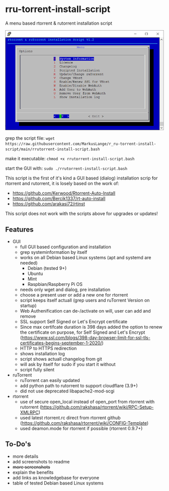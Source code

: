# rru-torrent-install-script
A menu based rtorrent &amp; rutorrent installation script

![Logo](https://github.com/MarkusLange/r_ru-torrent-install-script/blob/main/screenshots/menu_with_log.PNG)

grep the script file:
`wget https://raw.githubusercontent.com/MarkusLange/r_ru-torrent-install-script/main/rrutorrent-install-script.bash`

make it executable:
`chmod +x rrutorrent-install-script.bash`

start the GUI with:
`sudo ./rrutorrent-install-script.bash`

This script is the first of it's kind a GUI based (dialog) installation scrip for rtorrent and rutorrent, it is losely based on the work of:
- https://github.com/Kerwood/Rtorrent-Auto-Install
- https://github.com/Bercik1337/rt-auto-install
- https://github.com/arakasi72/rtinst

This script does not work with the scripts above for upgrades or updates!

## Features ##
- GUI
  - full GUI based configuration and installation
  - grep systeminformation by itself
  - works on all Debian based Linux systems (apt and systemd are needed)
    - Debian (tested 9+)
    - Ubuntu
    - Mint
    - Raspbian/Raspberry Pi OS
  - needs only wget and dialog, pre installation
  - choose a present user or add a new one for rtorrent
  - script keeps itself actuall (grep users and ruTorrent Version on startup)
  - Web Authenification can de-/activate on will, user can add and remove
  - SSL support Self Signed or Let's Encrypt certificate
  - Since max certifcate duration is 398 days added the option to renew the certificate on purpose, for Self Signed and Let's Encrypt (https://www.ssl.com/blogs/398-day-browser-limit-for-ssl-tls-certificates-begins-september-1-2020/)
  - HTTP to HTTPS redirection
  - shows installation log
  - script shows actuall changelog from git
  - will ask by itself for sudo if you start it without
  - script fully silent
- ruTorrent
  - ruTorrent can easily updated
  - add python path to rutorrent to support cloudflare (3.9+)
  - did not use deprecated libapache2-mod-scgi
- rtorrent
  - use of secure open_local instead of open_port from rtorrent with rutorrent (https://github.com/rakshasa/rtorrent/wiki/RPC-Setup-XMLRPC)
  - used latest rtorrent.rc direct from rtorrent github (https://github.com/rakshasa/rtorrent/wiki/CONFIG-Template)
  - used deamon.mode for rtorrent if possible (rtorrent 0.9.7+)

## To-Do's ##
- more details
- add screenshots to readme
- ~~more screenshots~~
- explain the benefits
- add links as knowledgebase for everyone
- table of tested Debian based Linux systems

